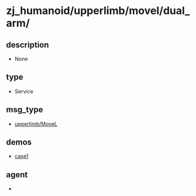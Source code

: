 
# zj_humanoid/upperlimb/movel/dual_arm/

## description
- None


## type
- Service

## msg_type
- [upperlimb/MoveL](../../../../zj_humanoid_types.md#upperlimb/MoveL)

## demos
- [case1](./case1.yaml)


## agent
- 


